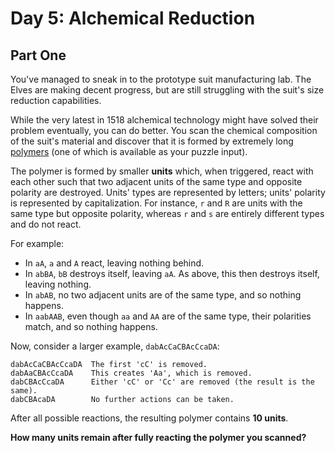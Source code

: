 # Day 5: Alchemical Reduction

## Part One

You've managed to sneak in to the prototype suit manufacturing lab. The Elves
are making decent progress, but are still struggling with the suit's size
reduction capabilities.

While the very latest in 1518 alchemical technology might have solved their
problem eventually, you can do better. You scan the chemical composition of the
suit's material and discover that it is formed by extremely long
[polymers](https://en.wikipedia.org/wiki/Polymer) (one of which is available as
your puzzle input).

The polymer is formed by smaller __units__ which, when triggered, react with
each other such that two adjacent units of the same type and opposite polarity
are destroyed. Units' types are represented by letters; units' polarity is
represented by capitalization. For instance, `r` and `R` are units with the same
type but opposite polarity, whereas `r` and `s` are entirely different types and
do not react.

For example:

  - In `aA`, `a` and `A` react, leaving nothing behind.
  - In `abBA`, `bB` destroys itself, leaving `aA`. As above, this then destroys
    itself, leaving nothing.
  - In `abAB`, no two adjacent units are of the same type, and so nothing
    happens.
  - In `aabAAB`, even though `aa` and `AA` are of the same type, their
    polarities match, and so nothing happens.

Now, consider a larger example, `dabAcCaCBAcCcaDA`:

    dabAcCaCBAcCcaDA  The first 'cC' is removed.
    dabAaCBAcCcaDA    This creates 'Aa', which is removed.
    dabCBAcCcaDA      Either 'cC' or 'Cc' are removed (the result is the same).
    dabCBAcaDA        No further actions can be taken.

After all possible reactions, the resulting polymer contains __10 units__.

__How many units remain after fully reacting the polymer you scanned?__
